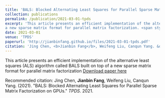```yaml
---
title: 'BALS: Blocked Alternating Least Squares for Parallel Sparse Matrix Factorization on GPUs'
collection: publications
permalink: /publication/2021-03-01-tpds
excerpt: 'This article presents an efficient implementation of the alternative least squares (ALS) algorithm called BALS built on top of
a new sparse matrix format for parallel matrix factorization. <span style="color:red">Note that the reviewing process spans from April 2, 2018 to March 1, 2021, which takes the longest reviewing time I have ever seen. </span>.'
date: 2021-03-01
venue: 'TPDS'
paperurl: 'http://jianbinfang.github.io/files/2021-03-01-tpds.pdf'
citation: 'Jing Chen, <b>Jianbin Fang</b>, Weifeng Liu, Canqun Yang. &quot;BALS: Blocked Alternating Least Squares for Parallel Sparse Matrix Factorization on GPUs.&quot; <i>TPDS</i>. 2021.'
---
```

This article presents an efficient implementation of the alternative least squares (ALS) algorithm called BALS built on top of
a new sparse matrix format for parallel matrix factorization
[Download paper here](http://jianbinfang.github.io/files/2021-03-01-tpds.pdf)

Recommended citation: Jing Chen, <b>Jianbin Fang</b>, Weifeng Liu, Canqun Yang. (2021). "BALS: Blocked Alternating Least Squares for Parallel Sparse Matrix Factorization on GPUs." <i>TPDS</i>. 2021. 
